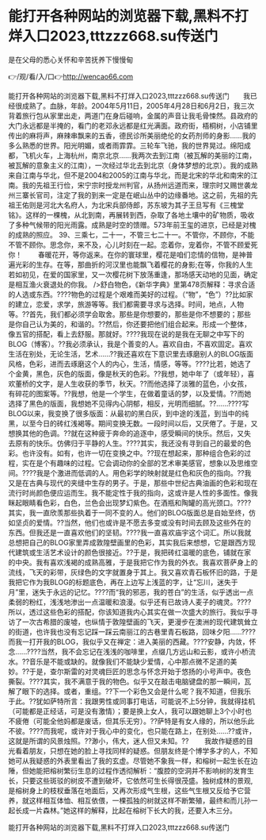 # 能打开各种网站的浏览器下载,黑料不打烊入口2023,tttzzz668.su传送门
是在父母的悉心关怀和辛苦抚养下慢慢甸

👉/观/看/入/口👉http://wencao66.com

能打开各种网站的浏览器下载,黑料不打烊入口2023,tttzzz668.su传送门　　我已经很成熟了。血脉，年龄。2004年5月11日，2005年4月28日和6月2日，我三次背着旅行包从家里出走，两道门在身后碰响，金属的声音让我毛骨悚然。县政府的大门永远都是半掩的，看门的老邓永远都是红光满面。政府街，梧桐树，小店铺里传出的麻将声，麻辣串飘来的五香，德民诊所美丽绝伦的女药剂师的身影……我的多么熟悉的世界。阳光明媚，或者雨霏霏。三轮车飞驰，我的世界晃过。绵阳成都，飞机火车，上海杭州，南京北京……我两次去到江南（被瓦解的美丽的江南，被瓦解的意象主义的江南），一次经过华北去到北京（身体梦想的北京）。我的成熟来自江南与华北，但不是2004和2005的江南与华北，而是北宋的华北和南宋的江南。我的先祖王行俭，宋宁宗时授龙州判官，从扬州远道而来，理宗时又赐世袭龙州三寨长官司，注定了我的到来一定是在岷山丛中的边缘番地。这之前，先祖的先祖王佑则是河北大名府人，为北宋兵部侍郎，苏东坡为其子王旦写有《三槐堂铭》。这样的一棵槐，从北到南，再展转到西，杂取了各地土壤中的矿物质，吸收了多种气候带的阳光雨露。成熟是时空的馈赠。573年前王玺的进京，已经是对槐的成熟的照应。
		39、三乘七，二十一，不管三七二十一。不管你，不顾你，不能不管不顾你。思念你，来不及，心儿时刻在一起。恋着你，宠着你，不管不顾爱死你！
　　春暖花开，等你返来。在你的寰球里，樱花是咱们恋情的信物，是神普遍光彩的生存。在等，那曲折的河汉里也能飘飞着樱花的身影;在等，你我的人生若如初见，在爱的国家里，又一次樱花树下放荡重逢，那场感天动地的见面，确定是相互渔火衰退处的你我。
/>舒白物色，《新华字典》里第478页解释：寻求合适的人选或东西。????物色的过程是个艰难而美好的过程。（“物”，“色”）??比如家的建立，恋爱，求学，旅游等等。我们都需要寻求与选择。时间，地点，人物等。??首先，我们都必须学会取舍。那些是你想要的，那些是你不想要的；那些是你自己认为美的，和谐的。??然后，你还要把他们组合起来。形成一个整体，像五官的搭配，看上去舒服。那就好。????我现在说的是我在无聊之中写下的BLOG（博客）。??我必须承认，我是个善变的人。喜欢自由，不喜欢固定。喜欢生活在别处，无论生活，艺术……??我还喜欢在下意识里去琢磨别人的BLOG版面风格，色彩，进而去琢磨这个人的内心，生活，情感，等等。????比若，她选了个金黄，黑色，灰色的版面，像是秋天的色彩。??我想，她中年了（或年轻），喜欢董桥的文字，是人生收获的季节，秋天。??而他选择了淡雅的蓝色，小女孩，有碎花的图案等。??我想，他是一个学生，在做着童话的梦，以及爱情。??而她选择了黑色的版面，我想她不见得内心阴郁，相反，光明而细腻。??……????写BLOG以来，我变换了很多版面：从最初的黑白灰，到中途的浅蓝，到当中的纯黑，以至今日的砖红浅褐等。期间变换无数。一段时间以后，又厌倦了。于是，又想换其他的色调。??就在这种疲于奔命的追逐中，感受瞬间的快乐。然后，又失去原有的快乐。仿佛归于平静的人生。????其实，我还没有寻到自己的最爱的色彩。也许没有。如有，也许一切在变换之中。??现在想起来，那种组合色彩的过程，实在是个有趣味的过程。它会调动你的全部的艺术审美感官，想象以及思维空间。????我是个激进而低调的人。用色彩学的映射就是红色和灰色的指向。??我又是在古典与现代的夹缝中生存的男子。于是，那些中世纪古典油画的色彩和现在流行时尚颜色便应运而生。我不能定性于我的指向，这或许是人性的多面性。像我眯起眼睛看色彩，白色，兰色会出现梦幻紫色。在酒瓶和陶罐的高光颈口。????其实，我一直欣羡那些执着于一同不变的人。他们的BLOG版面总是自始至终，仿如坚贞的爱情。??当然，他们也或许是不愿去多变或没有时间去顾及这些外在的东西。但我还是一直喜欢他们的坚韧。????我一直喜欢庙宇这个词汇。所以我就总想把自己的BLOG家里弄成敦隍壁画里的色彩，其实我后来想想，它是跟西方现代建筑或生活艺术设计的颜色很接近。??于是，我把砖红温暖的底色，铺就在家的中央。我有喜欢浅褐的成熟高雅，于是我把它作为我的外衣。我喜欢菩萨身上的流线，飞天的彩带，灰绿色的文字就置身于其上。我又喜欢青石板怀旧的路，于是我把它作为我BLOG的标题底色，再在上边写上浅蓝的字，让“忘川，迷失于月”里，迷失于永远的记忆。????而“我的邪恶，我的苍白”的生活，似乎透出一点柔弱的粉红，浅浅地渗出一点温暖和浪漫。似乎还有已故诗人麦子的魂灵。????所以，透过这些色彩的搭配，你该知道我内心其实在做一次盛大的旅行。我似乎寻访了一次古希腊的废墟，也纵情于敦隍壁画的飞天，更漫步在澳洲的现代建筑耸立的街道，也许我也没有忘记踩一踩云南丽江的古巷里青石板路，回味夕阳……????而我一打开我的BLOG，我似乎又在禅定：进入美丽的西藏。????安静，内敛，怀念……????当然，我不会忘记在浅浅的咖啡里，点缀几方远山和云影，或许小桥流水。??音乐是不能或缺的。就像我们不能缺少爱情，心中那点微不足道的美妙。??于是，查尔斯雷的对灵魂巨匠的思念与怀念开始于悠扬的小号声中。夜色撕裂。????其实，我不满意于我的物色。似乎又在敲击电脑键盘的那一瞬间，瓦解了眼下的选择。或者，重组。??下一个彩色又会是什么呢？我不知道，但我乐于此。??犹如萨特所言：我跟男性或同事打电话，可能说不上5分钟，我就得挂机（可能都是正经话，可是没有激情）；要是换上女人，我可以跟她聊上3个小时也不疲倦（可能全他妈都是废话，但其乐无穷）。??萨特是有女人缘的，所以他乐此不彼。????而我呢，或许对于我心中的变化，也只能在路上，在别处……??或许，这就是所谓的风景烛照。??渺小，伟大，迷人但又未知。??
　　我故作疑惑的目光看着朋友，只想在她的脸上寻找同样的疑惑。但朋友终是个博学多才的人，不知她可从我疑惑的外表里看出了我的玄虚。尽管她不象我一样，和榕树一起生长在边陲，但她能把榕树繁衍生息的过程作透彻解析：“腹腔的空洞并不影响树的发育生长，只要这些斑驳的树皮不遭到破坏，它依然可生长得很茂盛。独树成林的景观,是榕树身上的枝杈垂落在地面后，又再次形成气生根，这些气生根又反给予它营养，就这样相互体恤、相互依偎，一棵孤独的树就这样不断繁殖，最终和而儿孙一起长成一片森林。”她这样的解释，比起在榕树下长大的我，还要入木三分。

能打开各种网站的浏览器下载,黑料不打烊入口2023,tttzzz668.su传送门
